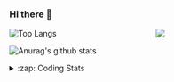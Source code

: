 ### Hi there 👋

<!--
**tao8687/tao8687** is a ✨ _special_ ✨ repository because its `README.md` (this file) appears on your GitHub profile.

Here are some ideas to get you started:

- 🔭 I’m currently working on ...
- 🌱 I’m currently learning ...
- 👯 I’m looking to collaborate on ...
- 🤔 I’m looking for help with ...
- 💬 Ask me about ...
- 📫 How to reach me: ...
- 😄 Pronouns: ...
- ⚡ Fun fact: ...
-->

<img align='right' src="https://media.giphy.com/media/M9gbBd9nbDrOTu1Mqx/giphy.gif" width="240">

  
![Top Langs](https://github-readme-stats.vercel.app/api/top-langs/?username=tao8687&layout=compact&title_color=23238E&text_color=A67D3D)

![Anurag's github stats](https://github-readme-stats.vercel.app/api?username=tao8687&show_icons=true&&text_color=A67D3D&title_color=23238E&show_icons=false&count_private=true&hide=stars)

<details>
  <summary>:zap: Coding Stats</summary>
  <br>
    
<!--START_SECTION:waka-->
![Code Time](http://img.shields.io/badge/Code%20Time-1%2C990%20hrs%2013%20mins-blue)

![Profile Views](http://img.shields.io/badge/Profile%20Views-1-blue)

**🐱 My GitHub Data** 

> 📦 1.5 MB Used in GitHub's Storage 
 > 
> 🏆 127 Contributions in the Year 2025
 > 
> 🚫 Not Opted to Hire
 > 
> 📜 63 Public Repositories 
 > 
> 🔑 24 Private Repositories 
 > 
**I'm an Early 🐤** 

```text
🌞 Morning                1729 commits        ██████████████████████░░░   89.03 % 
🌆 Daytime                90 commits          █░░░░░░░░░░░░░░░░░░░░░░░░   04.63 % 
🌃 Evening                119 commits         ██░░░░░░░░░░░░░░░░░░░░░░░   06.13 % 
🌙 Night                  4 commits           ░░░░░░░░░░░░░░░░░░░░░░░░░   00.21 % 
```
📅 **I'm Most Productive on Wednesday** 

```text
Monday                   279 commits         ████░░░░░░░░░░░░░░░░░░░░░   14.37 % 
Tuesday                  265 commits         ███░░░░░░░░░░░░░░░░░░░░░░   13.65 % 
Wednesday                335 commits         ████░░░░░░░░░░░░░░░░░░░░░   17.25 % 
Thursday                 259 commits         ███░░░░░░░░░░░░░░░░░░░░░░   13.34 % 
Friday                   275 commits         ████░░░░░░░░░░░░░░░░░░░░░   14.16 % 
Saturday                 269 commits         ███░░░░░░░░░░░░░░░░░░░░░░   13.85 % 
Sunday                   260 commits         ███░░░░░░░░░░░░░░░░░░░░░░   13.39 % 
```


📊 **This Week I Spent My Time On** 

```text
🕑︎ Time Zone: Asia/Shanghai

💬 Programming Languages: 
XML                      2 hrs 5 mins        ██████░░░░░░░░░░░░░░░░░░░   23.90 % 
C++                      1 hr 57 mins        ██████░░░░░░░░░░░░░░░░░░░   22.47 % 
Markdown                 1 hr 48 mins        █████░░░░░░░░░░░░░░░░░░░░   20.72 % 
C                        1 hr 27 mins        ████░░░░░░░░░░░░░░░░░░░░░   16.64 % 
CMake                    57 mins             ███░░░░░░░░░░░░░░░░░░░░░░   10.95 % 

🔥 Editors: 
VS Code                  5 hrs 45 mins       █████████████████░░░░░░░░   66.07 % 
Cursor                   2 hrs 57 mins       ████████░░░░░░░░░░░░░░░░░   33.93 % 

🐱‍💻 Projects: 
Creating-2D-laser-slam-fr8 hrs 29 mins       ████████████████████████░   97.25 % 
sparse_bundle_adjustment 7 mins              ░░░░░░░░░░░░░░░░░░░░░░░░░   01.47 % 
fastslam                 2 mins              ░░░░░░░░░░░░░░░░░░░░░░░░░   00.56 % 
TransRobot-qianjiang     2 mins              ░░░░░░░░░░░░░░░░░░░░░░░░░   00.45 % 
src                      1 min               ░░░░░░░░░░░░░░░░░░░░░░░░░   00.22 % 

💻 Operating System: 
Linux                    8 hrs 43 mins       █████████████████████████   100.00 % 
```

**I Mostly Code in C++** 

```text
C++                      11 repos            ████████░░░░░░░░░░░░░░░░░   32.35 % 
Python                   9 repos             ███████░░░░░░░░░░░░░░░░░░   26.47 % 
JavaScript               2 repos             █░░░░░░░░░░░░░░░░░░░░░░░░   05.88 % 
Batchfile                1 repo              █░░░░░░░░░░░░░░░░░░░░░░░░   02.94 % 
HTML                     1 repo              █░░░░░░░░░░░░░░░░░░░░░░░░   02.94 % 
```



**Timeline**

![Lines of Code chart](https://raw.githubusercontent.com/tao8687/tao8687/master/assets/bar_graph.png)


 Last Updated on 06/05/2025 01:53:32 UTC
<!--END_SECTION:waka-->
</details>
